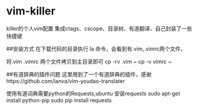 # vim-killer
killer的个人vim配置 集成ctags、cscope、目录树、有道翻译、自己封装了一些快捷键

##安装方式
在下载代码的目录执行 la 命令，会看到有.vim,.vimrc两个文件，

将.vim .vimrc 两个文件拷贝到主目录即可
cp -rv .vim ~
cp -v vimrc ~

##有道辞典的插件问题
这里用到了一个有道辞典的插件，感谢https://github.com/ianva/vim-youdao-translater

使用有道词典需要python的Requests,ubuntu 安装requests
sudo apt-get install python-pip
sudo pip install requests

